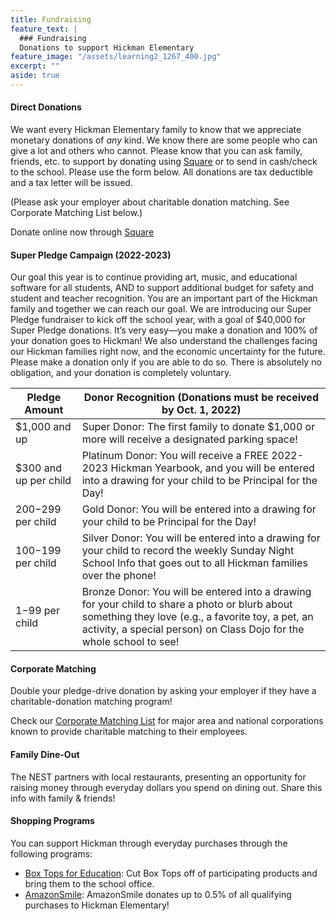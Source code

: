 ```yaml
---
title: Fundraising
feature_text: |
  ### Fundraising
  Donations to support Hickman Elementary
feature_image: "/assets/learning2_1267_400.jpg"
excerpt: ""
aside: true
---
```


#### Direct Donations

We want every Hickman Elementary family to know that we appreciate monetary donations of *any* kind. We know there are some people who can give a lot and others who cannot. Please know that you can ask family, friends, etc. to support by donating using [Square](https://hickman-nest.square.site) or to send in cash/check to the school. Please use the form below. All donations are tax deductible and a tax letter will be issued.  

(Please ask your employer about charitable donation matching. See Corporate Matching List below.)  

Donate online now through [Square](https://hickman-nest.square.site)  

#### Super Pledge Campaign (2022-2023)

Our goal this year is to continue providing art, music, and educational software for all students, AND to support additional budget for safety and student and teacher recognition. You are an important part of the Hickman family and together we can reach our goal. We are introducing our Super Pledge fundraiser to kick off the school year, with a goal of $40,000 for Super Pledge donations. It’s very easy—you make a donation and 100% of your donation goes to Hickman! We also understand the challenges facing our Hickman families right now, and the economic uncertainty for the future. Please make a donation only if you are able to do so. There is absolutely no obligation, and your donation is completely voluntary.

| Pledge Amount         | Donor Recognition (Donations must be received by Oct. 1, 2022)                                                                                                                                                              |
|-----------------------|-----------------------------------------------------------------------------------------------------------------------------------------------------------------------------------------------------------------------------|
| $1,000 and up         | Super Donor: The first family to donate $1,000 or more will receive a designated parking space!                                                                                                                             |
| $300 and up per child | Platinum Donor: You will receive a FREE 2022-2023 Hickman Yearbook, and you will be entered into a drawing for your child to be Principal for the Day!                                                                      |
| $200-$299 per child   | Gold Donor: You will be entered into a drawing for your child to be Principal for the Day!                                                                                                                                  |
| $100-$199 per child   | Silver Donor: You will be entered into a drawing for your child to record the weekly Sunday Night School Info that goes out to all Hickman families over the phone!                                                         |
| $1-$99 per child      | Bronze Donor: You will be entered into a drawing for your child to share a photo or blurb about something they love (e.g., a favorite toy, a pet, an activity, a special person) on Class Dojo for the whole school to see! |

#### Corporate Matching

Double your pledge-drive donation by asking your employer if they have a charitable-donation matching program!

Check our [Corporate Matching List](https://www.hickmannest.com/_files/ugd/4d719d_acb61f4626a74bd6bc7fc17091600e77.pdf) for major area and national corporations known to provide charitable matching to their employees.

#### Family Dine-Out

The NEST partners with local restaurants, presenting an opportunity for raising money through everyday dollars you spend on dining out. Share this info with family & friends!

#### Shopping Programs

You can support Hickman through everyday purchases through the following programs:
* [Box Tops for Education](https://www.boxtops4education.com): Cut Box Tops off of participating products and bring them to the school office.
* [AmazonSmile](https://smile.amazon.com): AmazonSmile donates up to 0.5% of all qualifying purchases to Hickman Elementary!
